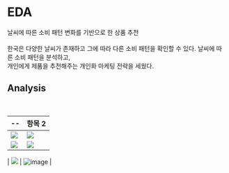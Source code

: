 # EDA
날씨에 따른 소비 패턴 변화를 기반으로 한 상품 추천
<br/><br/>
한국은 다양한 날씨가 존재하고 그에 따라 다른 소비 패턴을 확인할 수 있다. 날씨에 따른 소비 패턴을 분석하고, <br/>개인에게 제품을 추천해주는 개인화 마케팅 전략을 세웠다.
<br/>

## Analysis
<br/>

   -- | 항목 2 |
----- | ----- |
<img src="https://user-images.githubusercontent.com/80519614/219804708-771f7a50-8872-4669-8288-73ad667c8d37.png"> | <img src="https://user-images.githubusercontent.com/80519614/219804708-771f7a50-8872-4669-8288-73ad667c8d37.png">
<img src="https://user-images.githubusercontent.com/80519614/219804708-771f7a50-8872-4669-8288-73ad667c8d37.png"> | <img src="https://user-images.githubusercontent.com/80519614/219804708-771f7a50-8872-4669-8288-73ad667c8d37.png">

|  <img src="https://user-images.githubusercontent.com/80519614/219804708-771f7a50-8872-4669-8288-73ad667c8d37.png"> | ![image](https://user-images.githubusercontent.com/80519614/219805397-e379eebf-8db0-4508-b293-1533d4ad4941.png) |

